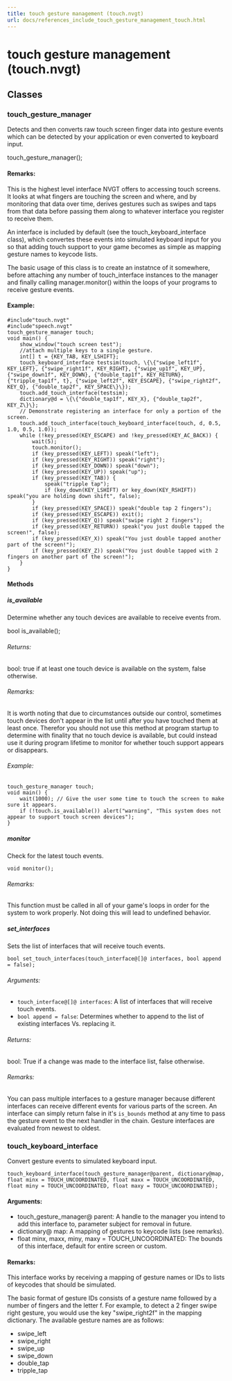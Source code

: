 ```yaml
---
title: touch gesture management (touch.nvgt)
url: docs/references_include_touch_gesture_management_touch.html
---
```


<h1>touch gesture management (touch.nvgt)</h1>
<h2>Classes</h2>
<h3>touch_gesture_manager</h3>
<p>Detects and then converts raw touch screen finger data into gesture events which can be detected by your application or even converted to keyboard input.</p>
<p>touch_gesture_manager();</p>
<h4>Remarks:</h4>
<p>This is the highest level interface NVGT offers to accessing touch screens. It looks at what fingers are touching the screen and where, and by monitoring that data over time, derives gestures such as swipes and taps from that data before passing them along to whatever interface you register to receive them.</p>
<p>An interface is included by default (see the touch_keyboard_interface class), which convertes these events into simulated keyboard input for you so that adding touch support to your game becomes as simple as mapping gesture names to keycode lists.</p>
<p>The basic usage of this class is to create an instatnce of it somewhere, before attaching any number of touch_interface instances to the manager and finally calling manager.monitor() within the loops of your programs to receive gesture events.</p>
<h4>Example:</h4>
<pre><code class="language-NVGT">#include&quot;touch.nvgt&quot;
#include&quot;speech.nvgt&quot;
touch_gesture_manager touch;
void main() {
	show_window(&quot;touch screen test&quot;);
	//attach multiple keys to a single gesture.
	int[] t = {KEY_TAB, KEY_LSHIFT};
	touch_keyboard_interface testsim(touch, \{\{&quot;swipe_left1f&quot;, KEY_LEFT}, {&quot;swipe_right1f&quot;, KEY_RIGHT}, {&quot;swipe_up1f&quot;, KEY_UP}, {&quot;swipe_down1f&quot;, KEY_DOWN}, {&quot;double_tap1f&quot;, KEY_RETURN}, {&quot;tripple_tap1f&quot;, t}, {&quot;swipe_left2f&quot;, KEY_ESCAPE}, {&quot;swipe_right2f&quot;, KEY_Q}, {&quot;double_tap2f&quot;, KEY_SPACE\}\});
	touch.add_touch_interface(testsim);
	dictionary@d = \{\{&quot;double_tap1f&quot;, KEY_X}, {&quot;double_tap2f&quot;, KEY_Z\}\};
	// Demonstrate registering an interface for only a portion of the screen.
	touch.add_touch_interface(touch_keyboard_interface(touch, d, 0.5, 1.0, 0.5, 1.0));
	while (!key_pressed(KEY_ESCAPE) and !key_pressed(KEY_AC_BACK)) {
		wait(5);
		touch.monitor();
		if (key_pressed(KEY_LEFT)) speak(&quot;left&quot;);
		if (key_pressed(KEY_RIGHT)) speak(&quot;right&quot;);
		if (key_pressed(KEY_DOWN)) speak(&quot;down&quot;);
		if (key_pressed(KEY_UP)) speak(&quot;up&quot;);
		if (key_pressed(KEY_TAB)) {
			speak(&quot;tripple tap&quot;);
			if (key_down(KEY_LSHIFT) or key_down(KEY_RSHIFT)) speak(&quot;you are holding down shift&quot;, false);
		}
		if (key_pressed(KEY_SPACE)) speak(&quot;double tap 2 fingers&quot;);
		if (key_pressed(KEY_ESCAPE)) exit();
		if (key_pressed(KEY_Q)) speak(&quot;swipe right 2 fingers&quot;);
		if (key_pressed(KEY_RETURN)) speak(&quot;you just double tapped the screen!&quot;, false);
		if (key_pressed(KEY_X)) speak(&quot;You just double tapped another part of the screen!&quot;);
		if (key_pressed(KEY_Z)) speak(&quot;You just double tapped with 2 fingers on another part of the screen!&quot;);
	}
}
</code></pre>
<h4>Methods</h4>
<h5>is_available</h5>
<p>Determine whether any touch devices are available to receive events from.</p>
<p>bool is_available();</p>
<h6>Returns:</h6>
<p>bool: true if at least one touch device is available on the system, false otherwise.</p>
<h6>Remarks:</h6>
<p>It is worth noting that due to circumstances outside our control, sometimes touch devices don't appear in the list until after you have touched them at least once. Therefor you should not use this method at program startup to determine with finality that no touch device is available, but could instead use it during program lifetime to monitor for whether touch support appears or disappears.</p>
<h6>Example:</h6>
<pre><code class="language-NVGT">touch_gesture_manager touch;
void main() {
	wait(1000); // Give the user some time to touch the screen to make sure it appears.
	if (!touch.is_available()) alert(&quot;warning&quot;, &quot;This system does not appear to support touch screen devices&quot;);
}
</code></pre>
<h5>monitor</h5>
<p>Check for the latest touch events.</p>
<p><code>void monitor();</code></p>
<h6>Remarks:</h6>
<p>This function must be called in all of your game's loops in order for the system to work properly. Not doing this will lead to undefined behavior.</p>
<h5>set_interfaces</h5>
<p>Sets the list of interfaces that will receive touch events.</p>
<p><code>bool set_touch_interfaces(touch_interface@[]@ interfaces, bool append = false);</code></p>
<h6>Arguments:</h6>
<ul>
<li><code>touch_interface@[]@ interfaces</code>: A list of interfaces that will receive touch events.</li>
<li><code>bool append = false</code>: Determines whether to append to the list of existing interfaces Vs. replacing it.</li>
</ul>
<h6>Returns:</h6>
<p>bool: True if a change was made to the interface list, false otherwise.</p>
<h6>Remarks:</h6>
<p>You can pass multiple interfaces to a gesture manager because different interfaces can receive different events for various parts of the screen. An interface can simply return false in it's <code>is_bounds</code> method at any time to pass the gesture event to the next handler in the chain. Gesture interfaces are evaluated from newest to oldest.</p>
<h3>touch_keyboard_interface</h3>
<p>Convert gesture events to simulated keyboard input.</p>
<p><code>touch_keyboard_interface(touch_gesture_manager@parent, dictionary@map, float minx = TOUCH_UNCOORDINATED, float maxx = TOUCH_UNCOORDINATED, float miny = TOUCH_UNCOORDINATED, float maxy = TOUCH_UNCOORDINATED);</code></p>
<h4>Arguments:</h4>
<ul>
<li>touch_gesture_manager@ parent: A handle to the manager you intend to add this interface to, parameter subject for removal in future.</li>
<li>dictionary@ map: A mapping of gestures to keycode lists (see remarks).</li>
<li>float minx, maxx, miny, maxy = TOUCH_UNCOORDINATED: The bounds of this interface, default for entire screen or custom.</li>
</ul>
<h4>Remarks:</h4>
<p>This interface works by receiving a mapping of gesture names or IDs to lists of keycodes that should be simulated.</p>
<p>The basic format of gesture IDs consists of a gesture name followed by a number of fingers and the letter f. For example, to detect a 2 finger swipe right gesture, you would use the key &quot;swipe_right2f&quot; in the mapping dictionary. The available gesture names are as follows:</p>
<ul>
<li>swipe_left</li>
<li>swipe_right</li>
<li>swipe_up</li>
<li>swipe_down</li>
<li>double_tap</li>
<li>tripple_tap</li>
</ul>
